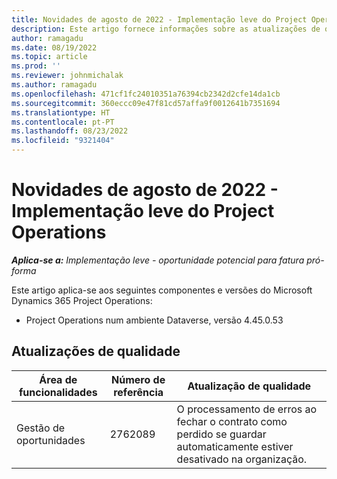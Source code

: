 ```yaml
---
title: Novidades de agosto de 2022 - Implementação leve do Project Operations
description: Este artigo fornece informações sobre as atualizações de qualidade que estão disponíveis na versão de agosto de 2022 da implementação lite do Microsoft Dynamics 365 Project Operations.
author: ramagadu
ms.date: 08/19/2022
ms.topic: article
ms.prod: ''
ms.reviewer: johnmichalak
ms.author: ramagadu
ms.openlocfilehash: 471cf1fc24010351a76394cb2342d2cfe14da1cb
ms.sourcegitcommit: 360eccc09e47f81cd57affa9f0012641b7351694
ms.translationtype: HT
ms.contentlocale: pt-PT
ms.lasthandoff: 08/23/2022
ms.locfileid: "9321404"
---
```

# <a name="whats-new-august-2022---project-operations-lite-deployment"></a>Novidades de agosto de 2022 - Implementação leve do Project Operations

_**Aplica-se a:** Implementação leve - oportunidade potencial para fatura pró-forma_

Este artigo aplica-se aos seguintes componentes e versões do Microsoft Dynamics 365 Project Operations:

- Project Operations num ambiente Dataverse, versão 4.45.0.53

## <a name="quality-updates"></a>Atualizações de qualidade

| Área de funcionalidades | Número de referência | Atualização de qualidade |
| --- | --- | --- |
| Gestão de oportunidades | 2762089 | O processamento de erros ao fechar o contrato como perdido se guardar automaticamente estiver desativado na organização.|

